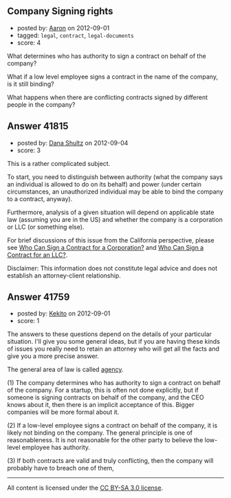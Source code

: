 ## Company Signing rights

- posted by: [Aaron](https://stackexchange.com/users/-1/19504-aaron) on 2012-09-01
- tagged: `legal`, `contract`, `legal-documents`
- score: 4

What determines who has authority to sign a contract on behalf of the company?

What if a low level employee signs a contract in the name of the company, is it still binding?

What happens when there are conflicting contracts signed by different people in the company?


## Answer 41815

- posted by: [Dana Shultz](https://stackexchange.com/users/-1/1841-dana-shultz) on 2012-09-04
- score: 3

<p>This is a rather complicated subject.</p>

<p>To start, you need to distinguish between authority (what the company says an individual is allowed to do on its behalf) and power (under certain circumstances, an unauthorized individual may be able to bind the company to a contract, anyway).</p>

<p>Furthermore, analysis of a given situation will depend on applicable state law (assuming you are in the US) and whether the company is a corporation or LLC (or something else).</p>

<p>For brief discussions of this issue from the California perspective, please see <a href="http://danashultz.com/blog/2010/06/28/who-can-sign-a-contract-for-a-corporation/" rel="nofollow">Who Can Sign a Contract for a Corporation?</a> and <a href="http://danashultz.com/blog/2010/12/14/who-can-sign-a-contract-for-an-llc/" rel="nofollow">Who Can Sign a Contract for an LLC?</a>.</p>

<p>Disclaimer: This information does not constitute legal advice and does not establish an attorney-client relationship.</p>



## Answer 41759

- posted by: [Kekito](https://stackexchange.com/users/-1/5898-kekito) on 2012-09-01
- score: 1

<p>The answers to these questions depend on the details of your particular situation.  I'll give you some general ideas, but if you are having these kinds of issues you really need to retain an attorney who will get all the facts and give you a more precise answer.</p>

<p>The general area of law is called <a href="http://en.wikipedia.org/wiki/Agency_%28law%29" rel="nofollow">agency</a>.</p>

<p>(1) The company determines who has authority to sign a contract on behalf of the company. For a startup, this is often not done explicitly, but if someone is signing contracts on behalf of the company, and the CEO knows about it, then there is an implicit acceptance of this.  Bigger companies will be more formal about it.</p>

<p>(2) If a low-level employee signs a contract on behalf of the company, it is likely not binding on the company.  The general principle is one of reasonableness.  It is not reasonable for the other party to believe the low-level employee has authority.</p>

<p>(3) If both contracts are valid and truly conflicting, then the company will probably have to breach one of them,</p>




---

All content is licensed under the [CC BY-SA 3.0 license](https://creativecommons.org/licenses/by-sa/3.0/).
